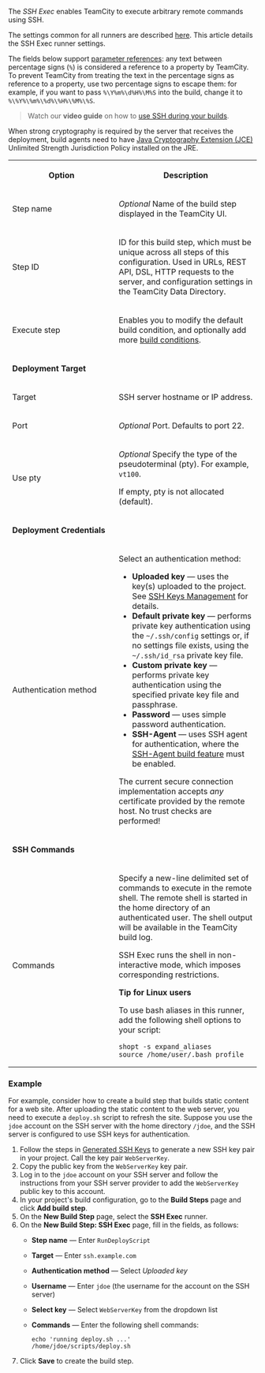 [//]: # (title: SSH Exec)
[//]: # (auxiliary-id: SSH Exec)

The _SSH Exec_ enables TeamCity to execute arbitrary remote commands using SSH.

The settings common for all runners are described [here](configuring-build-steps.md). This article details the SSH Exec runner settings.

The fields below support [parameter references](predefined-build-parameters.md): any text between percentage signs (`%`) is considered a reference to a property by TeamCity. To prevent TeamCity from treating the text in the percentage signs as reference to a property, use two percentage signs to escape them: for example, if you want to pass `%\Y%m%\d%H%\M%S` into the build, change it to `%\%Y%\%m%\%d%\%H%\%M%\%S`.

>Watch our **video guide** on how to [use SSH during your builds](https://www.youtube.com/watch?v=D6JOyGd4pWI).

<warning>

When strong cryptography is required by the server that receives the deployment, build agents need to have [Java Cryptography Extension (JCE)](https://www.oracle.com/technetwork/java/javase/downloads/jce8-download-2133166.html) Unlimited Strength Jurisdiction Policy installed on the JRE.
</warning>

<table><tr>

<th width="200">
<p><b>Option</b></p>
</th>

<th>
<p><b>Description</b></p>
</th>
</tr>

<tr>
<td>
<p>Step name</p>
</td>
<td>
<p><i>Optional</i> Name of the build step displayed in the TeamCity UI.</p>
</td>
</tr>

<tr>
<td>
<p>Step ID</p>
</td>
<td>
<p>ID for this build step, which must be unique across all steps of this configuration. Used in URLs, REST API, DSL, HTTP requests to the server, and configuration settings in the TeamCity Data Directory.</p>
</td>
</tr>

<tr>
<td>

<p>Execute step</p>

</td>
<td>

<p>Enables you to modify the default build condition, and optionally add more <a href="configuring-build-steps.md#Execution+Policy">build conditions</a>.</p>

</td>
</tr>

<tr>

<td colspan="2">

__Deployment Target__

</td>
</tr>

<tr>
<td>

Target

</td>

<td>

SSH server hostname or IP address.

</td></tr>

<tr>
<td>
<p>Port</p>
</td>
<td>
<p><i>Optional</i> Port. Defaults to port 22.</p>
</td>
</tr>

<tr>
<td>

Use pty

</td>

<td>

<i>Optional</i> Specify the type of the pseudoterminal (pty). For example, `vt100`.

If empty, pty is not allocated (default).

</td>
</tr>


<tr>

<td colspan="2">

__Deployment Credentials__

</td>

</tr>


<tr>
<td>

Authentication method

</td>

<td>


Select an authentication method:

* __Uploaded key__ — uses the key(s) uploaded to the project. See [SSH Keys Management](ssh-keys-management.md) for details.
* __Default private key__ — performs private key authentication using the `~/.ssh/config` settings or, if no settings file exists, using the `~/.ssh/id_rsa` private key file.
* __Custom private key__ — performs private key authentication using the specified private key file and passphrase.
* __Password__ — uses simple password authentication.
* __SSH-Agent__ — uses SSH agent for authentication, where the [SSH-Agent build feature](ssh-agent.md) must be enabled.

<note>

The current secure connection implementation accepts _any_ certificate provided by the remote host. No trust checks are performed!
</note>

</td>
</tr>

<tr>

<td colspan="2">

__SSH Commands__

</td>
</tr>

<tr>
<td>

Commands

</td>

<td>

<p>Specify a new-line delimited set of commands to execute in the remote shell. The remote shell is started in the home directory of an authenticated user. The shell output will be available in the TeamCity build log.</p>

<note><p>SSH Exec runs the shell in non-interactive mode, which imposes corresponding restrictions.</p></note>

<tip>

__Tip for Linux users__

To use bash aliases in this runner, add the following shell options to your script:

```Shell
shopt -s expand_aliases
source /home/user/.bash_profile

```

</tip>

</td></tr></table>

### Example

For example, consider how to create a build step that builds static content for a web site. After uploading the static content to the web server, you need to execute a `deploy.sh` script to refresh the site. Suppose you use the `jdoe` account on the SSH server with the home directory `/jdoe`, and the SSH server is configured to use SSH keys for authentication.

1. Follow the steps in [Generated SSH Keys](ssh-keys-management.md#Generated+SSH+Keys) to generate a new SSH key pair in your project. Call the key pair `WebServerKey`.
2. Copy the public key from the `WebServerKey` key pair.
3. Log in to the `jdoe` account on your SSH server and follow the instructions from your SSH server provider to add the `WebServerKey` public key to this account.
3. In your project's build configuration, go to the **Build Steps** page and click **Add build step**.
4. On the **New Build Step** page, select the **SSH Exec** runner.
5. On the **New Build Step: SSH Exec** page, fill in the fields, as follows:
    * **Step name** — Enter `RunDeployScript`
    * **Target** — Enter `ssh.example.com`
    * **Authentication method** — Select _Uploaded key_
    * **Username** — Enter `jdoe` (the username for the account on the SSH server)
    * **Select key** — Select `WebServerKey` from the dropdown list
    * **Commands** — Enter the following shell commands:

       ```Plain Text
       echo 'running deploy.sh ...'
       /home/jdoe/scripts/deploy.sh
       ```
6. Click **Save** to create the build step.
